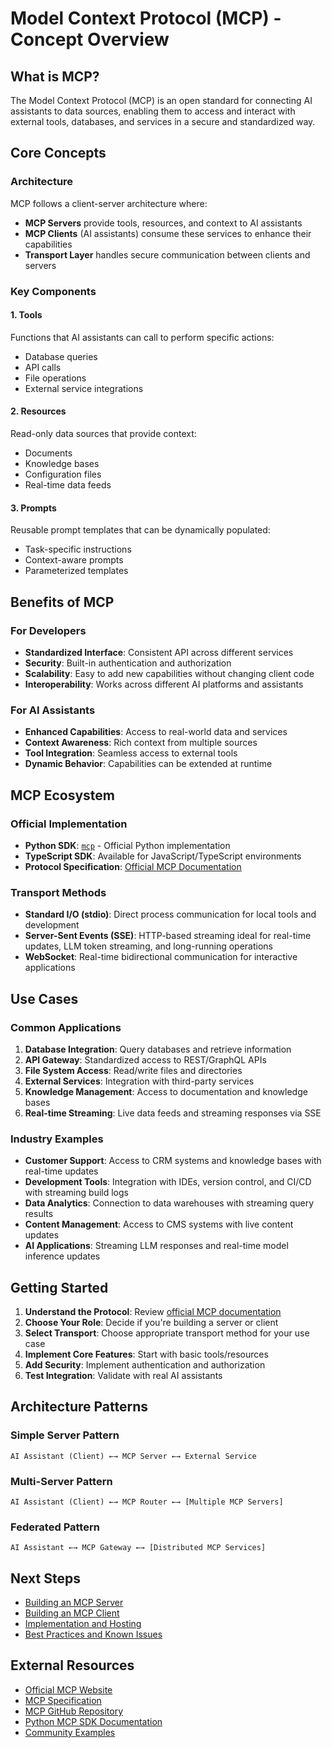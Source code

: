 # Model Context Protocol (MCP) - Concept Overview

## What is MCP?

The Model Context Protocol (MCP) is an open standard for connecting AI assistants to data sources, enabling them to access and interact with external tools, databases, and services in a secure and standardized way.

## Core Concepts

### Architecture
MCP follows a client-server architecture where:
- **MCP Servers** provide tools, resources, and context to AI assistants
- **MCP Clients** (AI assistants) consume these services to enhance their capabilities
- **Transport Layer** handles secure communication between clients and servers

### Key Components

#### 1. **Tools**
Functions that AI assistants can call to perform specific actions:
- Database queries
- API calls
- File operations
- External service integrations

#### 2. **Resources**
Read-only data sources that provide context:
- Documents
- Knowledge bases
- Configuration files
- Real-time data feeds

#### 3. **Prompts**
Reusable prompt templates that can be dynamically populated:
- Task-specific instructions
- Context-aware prompts
- Parameterized templates

## Benefits of MCP

### For Developers
- **Standardized Interface**: Consistent API across different services
- **Security**: Built-in authentication and authorization
- **Scalability**: Easy to add new capabilities without changing client code
- **Interoperability**: Works across different AI platforms and assistants

### For AI Assistants
- **Enhanced Capabilities**: Access to real-world data and services
- **Context Awareness**: Rich context from multiple sources
- **Tool Integration**: Seamless access to external tools
- **Dynamic Behavior**: Capabilities can be extended at runtime

## MCP Ecosystem

### Official Implementation
- **Python SDK**: [`mcp`](https://pypi.org/project/mcp/) - Official Python implementation
- **TypeScript SDK**: Available for JavaScript/TypeScript environments
- **Protocol Specification**: [Official MCP Documentation](https://modelcontextprotocol.io/)

### Transport Methods
- **Standard I/O (stdio)**: Direct process communication for local tools and development
- **Server-Sent Events (SSE)**: HTTP-based streaming ideal for real-time updates, LLM token streaming, and long-running operations
- **WebSocket**: Real-time bidirectional communication for interactive applications

## Use Cases

### Common Applications
1. **Database Integration**: Query databases and retrieve information
2. **API Gateway**: Standardized access to REST/GraphQL APIs
3. **File System Access**: Read/write files and directories
4. **External Services**: Integration with third-party services
5. **Knowledge Management**: Access to documentation and knowledge bases
6. **Real-time Streaming**: Live data feeds and streaming responses via SSE

### Industry Examples
- **Customer Support**: Access to CRM systems and knowledge bases with real-time updates
- **Development Tools**: Integration with IDEs, version control, and CI/CD with streaming build logs
- **Data Analytics**: Connection to data warehouses with streaming query results
- **Content Management**: Access to CMS systems with live content updates
- **AI Applications**: Streaming LLM responses and real-time model inference updates

## Getting Started

1. **Understand the Protocol**: Review [official MCP documentation](https://modelcontextprotocol.io/)
2. **Choose Your Role**: Decide if you're building a server or client
3. **Select Transport**: Choose appropriate transport method for your use case
4. **Implement Core Features**: Start with basic tools/resources
5. **Add Security**: Implement authentication and authorization
6. **Test Integration**: Validate with real AI assistants

## Architecture Patterns

### Simple Server Pattern
```
AI Assistant (Client) ←→ MCP Server ←→ External Service
```

### Multi-Server Pattern
```
AI Assistant (Client) ←→ MCP Router ←→ [Multiple MCP Servers]
```

### Federated Pattern
```
AI Assistant ←→ MCP Gateway ←→ [Distributed MCP Services]
```

## Next Steps

- [Building an MCP Server](./server.md)
- [Building an MCP Client](./client.md)
- [Implementation and Hosting](./hosting.md)
- [Best Practices and Known Issues](./best-practices.md)

## External Resources

- [Official MCP Website](https://modelcontextprotocol.io/)
- [MCP Specification](https://spec.modelcontextprotocol.io/)
- [MCP GitHub Repository](https://github.com/modelcontextprotocol)
- [Python MCP SDK Documentation](https://mcp.readthedocs.io/)
- [Community Examples](https://github.com/modelcontextprotocol/servers)